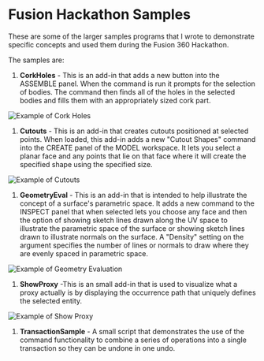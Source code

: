 # Fusion Hackathon Samples
These are some of the larger samples programs that I wrote to demonstrate specific concepts and used them during the Fusion 360 Hackathon.

The samples are:

1. __CorkHoles__ - This is an add-in that adds a new button into the ASSEMBLE panel.  When the command is run it prompts for the selection of bodies.  The command then finds all of the holes in the selected bodies and fills them with an appropriately sized cork part.

![Example of Cork Holes](https://github.com/brianekins/FusionHackathonSamples/blob/master/CorkHoles.png)

1. __Cutouts__ - This is an add-in that creates cutouts positioned at selected points.  When loaded, this add-in adds a new "Cutout Shapes" command into the CREATE panel of the MODEL workspace.  It lets you select a planar face and any points that lie on that face where it will create the specified shape using the specified size.

![Example of Cutouts](https://github.com/brianekins/FusionHackathonSamples/blob/master/CutOuts.png)

1. __GeometryEval__ - This is an add-in that is intended to help illustrate the concept of a surface's parametric space.  It adds a new command to the INSPECT panel that when selected lets you choose any face and then the option of showing sketch lines drawn along the UV space to illustrate the parametric space of the surface or showing sketch lines drawn to illustrate normals on the surface.  A "Density" setting on the argument specifies the number of lines or normals to draw where they are evenly spaced in parametric space.

![Example of Geometry Evaluation](https://github.com/brianekins/FusionHackathonSamples/blob/master/GeometryEval.png)

1. __ShowProxy__ -This is an small add-in that is used to visualize what a proxy actually is by displaying the occurrence path that uniquely defines the selected entity.

![Example of Show Proxy](https://github.com/brianekins/FusionHackathonSamples/blob/master/ShowProxy.png)

1. __TransactionSample__ - A small script that demonstrates the use of the command functionality to combine a series of operations into a single transaction so they can be undone in one undo.




